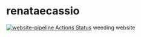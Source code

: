 # renataecassio
[![website-pipeline Actions Status](https://github.com/cassioliveiram/renataecassio/workflows/website-pipeline/badge.svg)](https://github.com/cassioliveiram/renataecassio/actions)
weeding website
